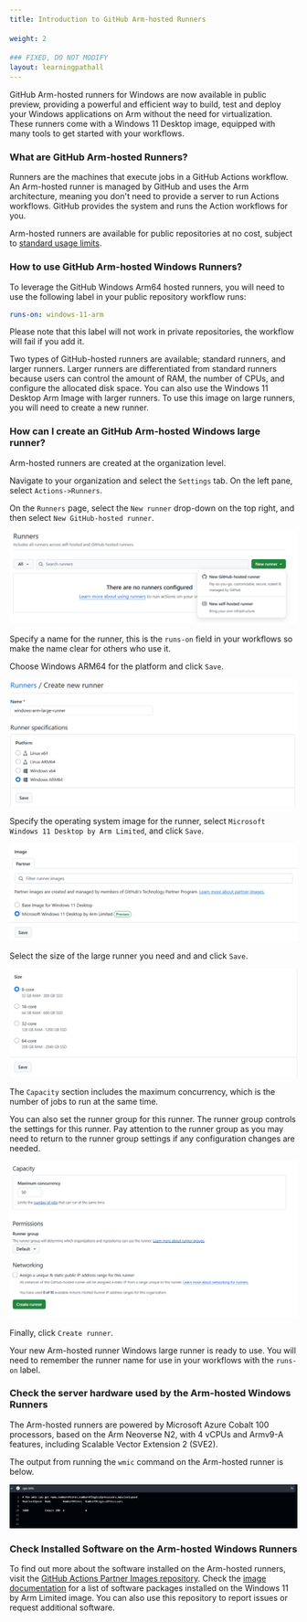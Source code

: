 ```yaml
---
title: Introduction to GitHub Arm-hosted Runners

weight: 2

### FIXED, DO NOT MODIFY
layout: learningpathall
---
```

GitHub Arm-hosted runners for Windows are now available in public preview, providing a powerful and efficient way to build, test and deploy your Windows applications on Arm without the need for virtualization. These runners come with a Windows 11 Desktop image, equipped with many tools to get started with your workflows. 

### What are GitHub Arm-hosted Runners?

Runners are the machines that execute jobs in a GitHub Actions workflow. An Arm-hosted runner is managed by GitHub and uses the Arm architecture, meaning you don't need to provide a server to run Actions workflows. GitHub provides the system and runs the Action workflows for you.

Arm-hosted runners are available for public repositories at no cost, subject to [standard usage limits](https://docs.github.com/en/actions/administering-github-actions/usage-limits-billing-and-administration#usage-limits). 

### How to use GitHub Arm-hosted Windows Runners?

To leverage the GitHub Windows Arm64 hosted runners, you will need to use the following label in your public repository workflow runs:

```yaml
runs-on: windows-11-arm
```

Please note that this label will not work in private repositories, the workflow will fail if you add it. 

Two types of GitHub-hosted runners are available; standard runners, and larger runners. Larger runners are differentiated from standard runners because users can control the amount of RAM, the number of CPUs, and configure the allocated disk space. You can also use the Windows 11 Desktop Arm Image with larger runners. To use this image on large runners, you will need to create a new runner.

### How can I create an GitHub Arm-hosted Windows large runner?

Arm-hosted runners are created at the organization level.

Navigate to your organization and select the `Settings` tab. On the left pane, select `Actions->Runners`.

On the `Runners` page, select the `New runner` drop-down on the top right, and then select `New GitHub-hosted runner`.

![new-runner #center](_images/new-runner.png)


Specify a name for the runner, this is the `runs-on` field in your workflows so make the name clear for others who use it.

Choose Windows ARM64 for the platform and click `Save`.

![platform #center](_images/platform.png)

Specify the operating system image for the runner, select `Microsoft Windows 11 Desktop by Arm Limited`, and click `Save`.

![image #center](_images/win_image.png)

Select the size of the large runner you need and and click `Save`.

![specifications #center](_images/size.png)

The `Capacity` section includes the maximum concurrency, which is the number of jobs to run at the same time.

You can also set the runner group for this runner. The runner group controls the settings for this runner. Pay attention to the runner group as you may need to return to the runner group settings if any configuration changes are needed.

![capacity #center](_images/capacity.png)

Finally, click `Create runner`.

Your new Arm-hosted runner Windows large runner is ready to use. You will need to remember the runner name for use in your workflows with the `runs-on` label. 

### Check the server hardware used by the Arm-hosted Windows Runners
The Arm-hosted runners are powered by Microsoft Azure Cobalt 100 processors, based on the Arm Neoverse N2, with 4 vCPUs and Armv9-A features, including Scalable Vector Extension 2 (SVE2).

The output from running the `wmic` command on the Arm-hosted runner is below.

![Arm-hosted runner info #center](_images/cpuinfo.png)


### Check Installed Software on the Arm-hosted Windows Runners

To find out more about the software installed on the Arm-hosted runners, visit the [GitHub Actions Partner Images repository](https://github.com/actions/partner-runner-images/). Check the [image documentation](https://github.com/actions/partner-runner-images/blob/main/images/arm-windows-11-image.md) for a list of software packages installed on the Windows 11 by Arm Limited image. You can also use this repository to report issues or request additional software.

